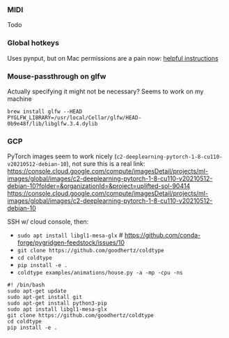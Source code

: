 ### MIDI

Todo

### Global hotkeys

Uses pynput, but on Mac permissions are a pain now: [helpful instructions](https://textexpander.com/kb/mac/textexpander-is-forcing-me-to-enable-access-for-assistive-devices-how-and-what-is-that/#:~:text=Go%20to%20the%20System%20Preferences,%E2%80%9CEnable%20for%20assistive%20devices.%E2%80%9D)

### Mouse-passthrough on glfw

Actually specifying it might not be necessary? Seems to work on my machine
```
brew install glfw --HEAD
PYGLFW_LIBRARY=/usr/local/Cellar/glfw/HEAD-0b9e48f/lib/libglfw.3.4.dylib
```

### GCP

PyTorch images seem to work nicely (`c2-deeplearning-pytorch-1-8-cu110-v20210512-debian-10`), not sure this is a real link: https://console.cloud.google.com/compute/imagesDetail/projects/ml-images/global/images/c2-deeplearning-pytorch-1-8-cu110-v20210512-debian-10?folder=&organizationId=&project=uplifted-sol-90414
https://console.cloud.google.com/compute/imagesDetail/projects/ml-images/global/images/c2-deeplearning-pytorch-1-8-cu110-v20210512-debian-10

SSH w/ cloud console, then:

- `sudo apt install libgl1-mesa-glx` # https://github.com/conda-forge/pygridgen-feedstock/issues/10
- `git clone https://github.com/goodhertz/coldtype`
- `cd coldtype`
- `pip install -e .`
- `coldtype examples/animations/house.py -a -mp -cpu -ns`

```
#! /bin/bash
sudo apt-get update
sudo apt-get install git
sudo apt-get install python3-pip
sudo apt install libgl1-mesa-glx
git clone https://github.com/goodhertz/coldtype
cd coldtype
pip install -e .
```